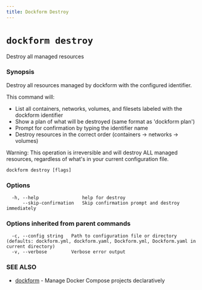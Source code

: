 ```yaml
---
title: Dockform Destroy
---
```


# `dockform destroy`

Destroy all managed resources

### Synopsis

Destroy all resources managed by dockform with the configured identifier.

This command will:
- List all containers, networks, volumes, and filesets labeled with the dockform identifier
- Show a plan of what will be destroyed (same format as 'dockform plan')
- Prompt for confirmation by typing the identifier name
- Destroy resources in the correct order (containers → networks → volumes)

Warning: This operation is irreversible and will destroy ALL managed resources,
regardless of what's in your current configuration file.

```
dockform destroy [flags]
```

### Options

```
  -h, --help                help for destroy
      --skip-confirmation   Skip confirmation prompt and destroy immediately
```

### Options inherited from parent commands

```
  -c, --config string   Path to configuration file or directory (defaults: dockform.yml, dockform.yaml, Dockform.yml, Dockform.yaml in current directory)
  -v, --verbose         Verbose error output
```

### SEE ALSO

* [dockform](/cli/dockform)	 - Manage Docker Compose projects declaratively


